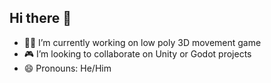 
## Hi there 👋

- 👨‍💻 I’m currently working on low poly 3D movement game
- 🎮 I’m looking to collaborate on Unity or Godot projects
- 😄 Pronouns: He/Him
